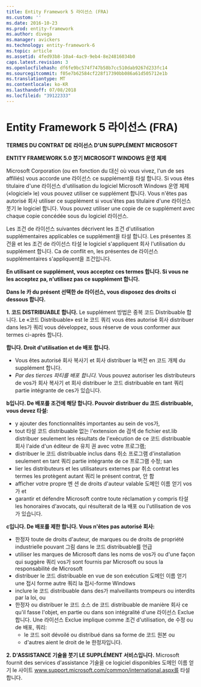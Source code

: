 ```yaml
---
title: Entity Framework 5 라이선스 (FRA)
ms.custom: ''
ms.date: 2016-10-23
ms.prod: entity-framework
ms.author: divega
ms.manager: avickers
ms.technology: entity-framework-6
ms.topic: article
ms.assetid: 4fed93b8-10a4-4ac9-9eb4-8e24816034b0
caps.latest.revision: 3
ms.openlocfilehash: df6fe9bc574f747b58b7cc510dab9267d233fc14
ms.sourcegitcommit: f05e7b62584cf228f17390bb086a61d505712e1b
ms.translationtype: MT
ms.contentlocale: ko-KR
ms.lasthandoff: 07/08/2018
ms.locfileid: "39122333"
---
```

# <a name="entity-framework-5-license-fra"></a>Entity Framework 5 라이선스 (FRA)
**TERMES DU CONTRAT DE 라이선스 D'UN SUPPLÉMENT MICROSOFT**

**ENTITY FRAMEWORK 5.0 붓기 MICROSOFT WINDOWS 운영 체제**

Microsoft Corporation (ou en fonction du 대신 où vous vivez, l'un de ses affiliés) vous accorde une 라이선스 ce supplément을 타설 합니다. Si vous êtes titulaire d'une 라이선스 d'utilisation du logiciel Microsoft Windows 운영 체제 («logiciel» le) vous pouvez utiliser ce supplément 합니다. Vous n'êtes pas autorisé 회사 utiliser ce supplément si vous'êtes pas titulaire d'une 라이선스 붓기 le logiciel 합니다. Vous pouvez utiliser une copie de ce supplément avec chaque copie concédée sous du logiciel 라이선스.

Les 조건 de 라이선스 suivantes décrivent les 조건 d'utilisation supplémentaires applicables ce supplément을 타설 합니다. Les présentes 조건을 et les 조건 de 라이선스 타설 le logiciel s'appliquent 회사 l'utilisation du supplément 합니다. Ca de conflit en, les présentes de 라이선스 supplémentaires s'appliquent을 조건입니다.

**En utilisant ce supplément, vous acceptez ces termes 합니다. Si vous ne les acceptez pa, n'utilisez pas ce supplément 합니다.**

**Dans le 카 du présent 선택한 de 라이선스, vous disposez des droits ci dessous 합니다.**

**1. 코드 DISTRIBUABLE 합니다.** Le supplément 방법은 중복 코드 Distribuable 합니다. Le «코드 Distribuable» est le 코드 쿼리 vous êtes autorisé 회사 distribuer dans les가 쿼리 vous développez, sous réserve de vous conformer aux termes ci-après 합니다.

**합니다. Droit d'utilisation et de 배포 합니다.**

-   Vous êtes autorisé 회사 복사기 et 회사 distribuer la 버전 en 코드 개체 du supplément 합니다.
-   *Par des tierces 파티를 배포 합니다.* Vous pouvez autoriser les distributeurs de vos가 회사 복사기 et 회사 distribuer le 코드 distribuable en tant 쿼리 partie intégrante de ces가 있습니다.

**b입니다. De 배포를 조건에 해당 합니다. Pouvoir distribuer du 코드 distribuable, vous devez 타설:**

-   y ajouter des fonctionnalités importantes au sein de vos가,
-   tout 타설 코드 distribuable 없는 l'extension de 검색 de fichier est.lib distribuer seulement les résultats de l'exécution de ce 코드 distribuable 회사 l'aide d'un éditeur de 유치 권 avec votre 프로그램;
-   distribuer le 코드 distribuable inclus dans 취소 프로그램 d'installation seulement en tant 쿼리 partie intégrante de ce 프로그램 수정; san
-   lier les distributeurs et les utilisateurs externes par 취소 contrat les termes les protègent autant 쿼리 le présent contrat, 안 함
-   afficher votre propre 멘 션 de droits d'auteur valable 도메인 이름 얻기 vos가 et
-   garantir et défendre Microsoft contre toute réclamation y compris 타설 les honoraires d'avocats, qui résulterait de la 배포 ou l'utilisation de vos가 있습니다.

**c입니다. De 배포를 제한 합니다. Vous n'êtes pas autorisé 회사:**

-   한정자 toute de droits d'auteur, de marques ou de droits de propriété industrielle pouvant 그림 dans le 코드 distribuable를 언급
-   utiliser les marques de Microsoft dans les noms de vos가 ou d'une façon qui suggère 쿼리 vos가 sont fournis par Microsoft ou sous la responsabilité de Microsoft
-   distribuer le 코드 distribuable en vue de son exécution 도메인 이름 얻기 une 접시 forme autre 쿼리 la 접시-forme Windows
-   inclure le 코드 distribuable dans des가 malveillants trompeurs ou interdits par la loi, ou
-   한정자 ou distribuer le 코드 소스 de 코드 distribuable de manière 회사 ce qu'il fasse l'objet, en partie ou dans son intégralité d'une 라이선스 Exclue 합니다. Une 라이선스 Exclue implique comme 조건 d'utilisation, de 수정 ou de 배포, 쿼리:
    -   le 코드 soit dévoilé ou distribué dans sa forme de 코드 원본 ou
    -   d'autres aient le droit de le 한정자입니다.

**2. D'ASSISTANCE 기술을 붓기 LE SUPPLÉMENT 서비스입니다.** Microsoft fournit des services d'assistance 기술을 ce logiciel disponibles 도메인 이름 얻기 le 사이트 www.support.microsoft.com/common/international.aspx를 타설 합니다.

